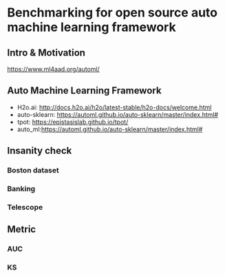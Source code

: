 # Benchmarking for open source auto machine learning framework

## Intro & Motivation
https://www.ml4aad.org/automl/

## Auto Machine Learning Framework

- H2o.ai: http://docs.h2o.ai/h2o/latest-stable/h2o-docs/welcome.html
- auto-sklearn: https://automl.github.io/auto-sklearn/master/index.html#
- tpot: https://epistasislab.github.io/tpot/
- auto_ml:https://automl.github.io/auto-sklearn/master/index.html#


## Insanity check 

###  Boston dataset

###  Banking

###  Telescope


## Metric

### AUC

### KS
